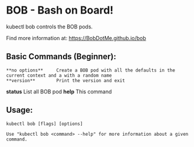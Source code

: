 # BOB - Bash on Board!

kubectl bob controls the BOB pods.

Find more information at: https://BobDotMe.github.io/bob

## Basic Commands (Beginner):

    **no options**     Create a BOB pod with all the defaults in the current context and a with a random name
    **version**        Print the version and exit
**status**         List all BOB pod
  **help**           This command

## Usage:
 

    kubectl bob [flags] [options]
        
    Use "kubectl bob <command> --help" for more information about a given command.
<!--stackedit_data:
eyJoaXN0b3J5IjpbMTY4MzI4OTgwXX0=
-->